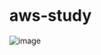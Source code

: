# aws-study

![image](https://github.com/lim10517/aws-study/assets/67378826/23621322-a4c0-420e-b7cb-3bc09b8785af)
